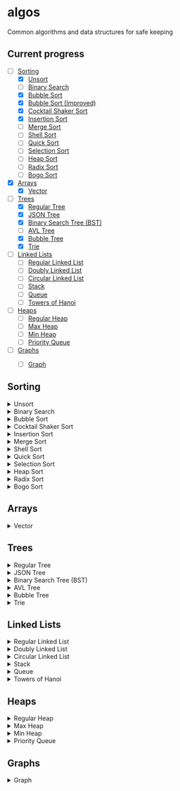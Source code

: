 # algos
Common algorithms and data structures for safe keeping

## Current progress
- [ ] [Sorting](#sorting)
  - [x] [Unsort](#unsort)
  - [ ] [Binary Search](#binary-search)
  - [x] [Bubble Sort](#bubble-sort)
  - [x] [Bubble Sort (Improved)](#bubble-sort)
  - [x] [Cocktail Shaker Sort](#cocktail-shaker-sort)
  - [x] [Insertion Sort](#insertion-sort)
  - [ ] [Merge Sort](#merge-sort)
  - [ ] [Shell Sort](#shell-sort)
  - [ ] [Quick Sort](#quick-sort)
  - [ ] [Selection Sort](#selection-sort)
  - [ ] [Heap Sort](#heap-sort)
  - [ ] [Radix Sort](#radix-sort)
  - [ ] [Bogo Sort](#bogo-sort)
- [x] [Arrays](#arrays)
  - [x] [Vector](#vector)
- [ ] [Trees](#trees)
  - [x] [Regular Tree](#regular-tree)
  - [x] [JSON Tree](#json-tree)
  - [x] [Binary Search Tree (BST)](#binary-search-tree)
  - [ ] [AVL Tree](#avl-tree)
  - [x] [Bubble Tree](#bubble-tree)
  - [x] [Trie](#trie)
- [ ] [Linked Lists](#linked-lists)
  - [ ] [Regular Linked List](#regular-linked-list)
  - [ ] [Doubly Linked List](#doubly-linked-list)
  - [ ] [Circular Linked List](#circular-linked-list)
  - [ ] [Stack](#stack)
  - [ ] [Queue](#queue)
  - [ ] [Towers of Hanoi](#towers-of-hanoi)
- [ ] [Heaps](#heaps)
  - [ ] [Regular Heap](#regular-heap)
  - [ ] [Max Heap](#max-heap)
  - [ ] [Min Heap](#min-heap)
  - [ ] [Priority Queue](#priority-queue)
- [ ] [Graphs](#graphs)
  - [ ] [Graph](#graph)


## Sorting
<details>
<summary><a id="unsort">Unsort</a></summary>

### Unsort
Shuffle an array using the [Fisher-Yates shuffle](https://en.wikipedia.org/wiki/Fisher–Yates_shuffle).
```
>>> from sorting import unsort
>>> arr = list(range(0, 20))
>>> unsort(arr)
[4, 19, 18, 9, 13, 17, 12, 16, 7, 8, 10, 3, 5, 0, 14, 15, 6, 11, 1, 2]
```
* *Best case:* `O(n)`
* *Average case:* `O(n)`
* *Worst case:* `O(n)`

</details>

<details>
<summary><a id="binary-search">Binary Search</a></summary>

### Binary Search
To be implemented.

</details>

<details>
<summary><a id="bubble-sort">Bubble Sort</a></summary>

### [Bubble Sort](https://www.youtube.com/watch?v=Cq7SMsQBEUw)
Basic bubble sort implementation. We iterate through each item in the array. If the item is bigger than the item directly to the right of it, we swap the two elements. This causes the smallest elements to "bubble" up to the front of the array.
```
>>> from sorting import bubblesort, unsort
>>> arr = unsort(list(range(0, 20)))
>>> print(arr)
[1, 5, 0, 10, 18, 15, 17, 13, 9, 16, 4, 2, 12, 14, 19, 6, 8, 11, 7, 3]
>>> bubblesort(arr)
>>> print(arr)
[0, 1, 2, 3, 4, 5, 6, 7, 8, 9, 10, 11, 12, 13, 14, 15, 16, 17, 18, 19]
```

### Bubble Sort (Improved)
Bubble sort implementation with a slight improvement. Bubble sort iterates through the whole array over and over. With each iteration, we can observe that the greatest element gets slotted into the correct index, until the whole array is sorted. Thus, for an unsorted array of n numbers, we only need to compare the first n-1 numbers; we can shrink the end index by one during each iteration.
```
>>> from sorting import bubblesort_improved, unsort
>>> arr = unsort(list(range(0, 20)))
>>> print(arr)
[0, 19, 18, 11, 4, 10, 7, 12, 14, 13, 8, 5, 15, 3, 17, 16, 1, 9, 6, 2]
>>> bubblesort_improved(arr)
>>> print(arr)
[0, 1, 2, 3, 4, 5, 6, 7, 8, 9, 10, 11, 12, 13, 14, 15, 16, 17, 18, 19]
```

* *Best case:* `O(n)`
* *Average case:* `O(n^2)`
* *Worst case:* `O(n^2)`
</details>

<details>
<summary><a id="cocktail-shaker-sort">Cocktail Shaker Sort</a></summary>

### [Cocktail Shaker Sort](https://www.youtube.com/watch?v=njClLBoEbfI)
A variation of bubble sort - a double bubble sort. Improving on [Bubble Sort (Improved)](#bubble-sort), we can use the same strategy with the start index, so the elements of the array bubble up and down with each iteration, effectively shrinking our unsorted portion on both ends.
```
>>> from sorting import cocktailshakersort, unsort
>>> arr = unsort(list(range(0, 20)))
>>> print(arr)
[4, 6, 10, 9, 18, 7, 14, 13, 1, 5, 19, 16, 8, 3, 2, 15, 11, 0, 12, 17]
>>> cocktailshakersort(arr)
>>> print(arr)
[0, 1, 2, 3, 4, 5, 6, 7, 8, 9, 10, 11, 12, 13, 14, 15, 16, 17, 18, 19]
```

* *Best case:* `O(n)`
* *Average case:* `O(n^2)`
* *Worst case:* `O(n^2)`

</details>

<details>
<summary><a id="insertion-sort">Insertion Sort</a></summary>

### Insertion Sort
Basic insertion sort implementation. We segment the array into two portions: sorted and unsorted. Initially, the sorted section is just the first element in the array. Then, we take an element from the unsorted section and "insert" it into the sorted section. We do this by removing the element from the array (creating a slot), and then shifting the sorted portion up by one before inserting the element back into its correct index.
```
>>> from sorting import insertionsort, unsort
>>> arr = unsort(list(range(0, 20)))
>>> print(arr)
[10, 2, 0, 9, 6, 5, 16, 17, 1, 12, 4, 19, 18, 7, 8, 13, 11, 14, 15, 3]
>>> insertionsort(arr)
>>> print(arr)
[0, 1, 2, 3, 4, 5, 6, 7, 8, 9, 10, 11, 12, 13, 14, 15, 16, 17, 18, 19]
```

* *Best case:* `O(n)`
* *Average case:* `O(n^2)`
* *Worst case:* `O(n^2)`

</details>

<details>
<summary><a id="merge-sort">Merge Sort</a></summary>

### Merge Sort
To be implemented.

</details>

<details>
<summary><a id="shell-sort">Shell Sort</a></summary>

### Shell Sort
To be implemented.

</details>

<details>
<summary><a id="quick-sort">Quick Sort</a></summary>

### Quick Sort
To be implemented.

</details>

<details>
<summary><a id="selection-sort">Selection Sort</a></summary>

### Selection Sort
To be implemented.

</details>

<details>
<summary><a id="heap-sort">Heap Sort</a></summary>

### Heap Sort
To be implemented.

</details>

<details>
<summary><a id="radix-sort">Radix Sort</a></summary>

### Radix Sort
To be implemented.

</details>

<details>
<summary><a id="bogo-sort">Bogo Sort</a></summary>

### Bogo Sort
To be implemented.

</details>

## Arrays
<details>
<summary><a id="vector">Vector</a></summary>

### Vector
A dynamically resizeable array. Implemented via the `Vector` class in `vector.py`.

*Create a new vector:*
```
>>> from vector import Vector
>>> v = Vector()
>>> v.size
0
>>> v.capacity
0
>>> v.is_empty
True
>>> v
[]
```

*Vector automatically doubles in size as its size exceeds its capacity:*
```
>>> v
[1, 2, 3]
>>> v.size
3
>>> v.capacity
4
>>> v.append([4, 5, 6])
>>> v
[1, 2, 3, 4, 5, 6]
>>> v.size
6
>>> v.capacity
8
```

*Access elements with `at`:*
```
>>> v
[1, 2, 3]
>>> v.at(1)
2
```

*Vectors are iterable:*
```
>>> v
[1, 2, 3]
>>> l = list(v)
>>> l
[1, 2, 3]
```

*Add to the vector with `prepend`, `append`, and `insert`:*
```
>>> v
[]
>>> v.append('end')
>>> v
['end']
>>> v.prepend('start')
>>> v
['start', 'end']
>>> v.insert(1, 'mid')
>>> v
['start', 'mid', 'end']
```

*`prepend` and `append` work with lists, too:*
```
>>> v
[]
>>> v.append([1, 2, 3])
>>> v
[1, 2, 3]
>>> v.prepend([1, 2, 3])
>>> v
[3, 2, 1, 1, 2, 3]
```

*Remove from the vector with `delete`, `remove`, and `pop`:*
```
>>> v
['a', 'b', 'c', 'd']
>>> v.delete(1)
>>> v
['a', 'c', 'd']
>>> v.remove('d')
>>> v
['a', 'c']
>>> v.pop()
'c'
>>> v
['a']
```

*You can search the vector, too:*
```
>>> v
['red', 'blue', 'green']
>>> v.index('red')
0
>>> v.index('yellow')
-1
```

</details>

## Trees
<details>
<summary><a id="regular-tree">Regular Tree</a></summary>
    
### Regular Tree
A basic tree data structure. Implemented via the `TreeNode` class in `trees.py`.

*Create standard trees and tree nodes:*
```
>>> from trees import TreeNode
>>> root = TreeNode(5)
>>> root.children.append(TreeNode('abc'))
>>> root.children.append(TreeNode('def'))
>>> root.children[0].children.append(TreeNode('1.5'))
>>> root.print_tree()
└── 4
    ├── abc
    |   └── 1.5
    └── def
```
*Each `TreeNode` has a `value` field and a `children` field:*
```
>>> root = TreeNode(5)
>>> root.value
5
>>> root.children
[]
```
</details>

<details>
<summary><a id="json-tree">JSON Tree</a></summary>

### JSON Tree
A tree data structure that can be built from a JSON file containing a flattened tree represented by lists of nodes and edges. Implemented in the `JSONTree` and `JSONTreeNode` classes in `trees.py`.

*For larger trees, you can store them in a JSON file:*
```
>>> from trees import JSONTree, JSONTreeNode
>>> root = JSONTree('tree.json')
>>> root.print_tree()
└── first
    ├── second
    |   └── sixth
    ├── third
    └── fourth
        └── fifth
```
*See [`tree.json`](https://github.com/wcarhart/algos/blob/master/tree.json) for reference*
</details>

<details>
<summary><a id="binary-search-tree">Binary Search Tree (BST)</a></summary>

### Binary Search Tree (BST)
A basic BST data structure. Implemented via the `BSTreeNode` class in `trees.py`.

*Construct a BST and insert nodes into it:*
```
>>> from trees import BSTreeNode
>>> root = BSTreeNode(3)
>>> root.insert(2)
>>> root.insert(5)
>>> root.insert(7)
>>> root.insert(1)
>>> root.insert(2.5)
```

*Pretty print the tree:*
```
>>> root.display()
  ___3  
 /    \ 
 2_   5 
/  \   \
1 2.5  7
```

*Print the tree level-by-level, via a breadth-first traversal:*
```
>>> root.print_tree_breadth_first()
3 
2 5 
1 2.5 7 
```

*Perform a depth first search:*
```
>>> root.dfs(5)
True
>>> root.dfs(10)
False
```

*Return a sorted list from the tree, via a depth-first traversal:*
```
>>> root.sorted_traversal()
1
2
2.5
3
5
7
```

*Return the nth smallest number in the tree:*
```
>>> root.get_smallest_element()
1
>>> root.get_smallest_element(n=3)
2.5
```

*Get the number of nodes in the tree:*
```
>>> root.count_nodes()
6
```

*Get the height of a tree:*
```
>>> root.get_height()
3
```

*Get the minimum and maximum values in the tree:*
```
>>> root.get_min()
1
>>> root.get_max()
7
```

*Remove a value from the tree:*
```
>>> root.remove(2)
>>> root.display()
 ___3  
/    \ 
1_   5 
  \   \
 2.5  7
```

*Get the next biggest value in the tree:*
```
>>> root.get_successor(2.5)
3
>>> root.get_successor(7)
None
```

</details>

<details>
<summary><a id="avl-tree">AVL Tree</a></summary>

### AVL Tree
To be implemented.

</details>

<details>
<summary><a id="bubble-tree">Bubble Tree</a></summary>

### Bubble Tree
A tree structure that _bubbles up_ common values and prunes congruent subtrees. Used for storing key value pairs, where keys are Linux paths and values are any data structure that is comparable. Implemented via the `BubbleTreeNode` class in `trees.py`.

*Build a Bubble Tree:*
```
>>> from trees import BubbleTreeNode
>>> bt = BubbleTreeNode('root')
```

*Insert nodes into the tree via absolute Linux paths:*
```
>>> bt.insert('/root/dir0/dir00/file000.txt', value=10)
>>> bt.insert('/root/dir0/file00.txt', value=10)
>>> bt.insert('/root/dir1/file10.txt', value=5)
>>> bt.insert('/root/dir2/file20.txt', value=10)
>>> bt.insert('/root/dir2/file21.txt', value=15)
>>> bt.insert('/root/dir3/dir30/file300.txt', value=15)
>>> bt.insert('/root/dir3/file30.txt', value=10)
```

*Bubble up common values to prune the tree:*
```
>>> print(bt)
└── root
    ├── dir0
    |   ├── dir00
    |   |   └── file000.txt (10)
    |   └── file00.txt (10)
    ├── dir1
    |   └── file10.txt (5)
    ├── dir2
    |   ├── file20.txt (10)
    |   └── file21.txt (15)
    └── dir3
        ├── dir30
        |   └── file300.txt (15)
        └── file30.txt (10)
>>> bt.bubble()
>>> print(bt)
└── root
    ├── dir0 (10)
    ├── dir1 (5)
    ├── dir2
    |   ├── file20.txt (10)
    |   └── file21.txt (15)
    └── dir3
        ├── dir30 (15)
        └── file30.txt (10)
```

*Flatten the tree into a dictionary of key-value pairs:*
```
>>> bt.flatten()
{
  '/root/dir0': 10,
  '/root/dir1': 5,
  '/root/dir2/file20.txt': 10,
  '/root/dir2/file21.txt': 15,
  '/root/dir3/dir30': 15,
  '/root/dir3/file30.txt': 10
}
```

</details>

<details>
<summary><a id="trie">Trie</a></summary>
  

### Trie
A basic Trie data structure. Implemented via the `Trie` and `TrieNode` classes in `trees.py`.

*Build a standard trie:*
```
>>> from trees import Trie, TrieNode
>>> root = Trie('to', 5)
>>> root.insert('tea', 3)
>>> root.insert('A', 15)
>>> root.insert('inn', 9)
>>> root.insert('ted', 4)
>>> root.insert('to', 7)
>>> root.insert('i', 11)
>>> root.insert('in', 5)
>>> root.insert('ten', 12)
>>> root.print_trie()
--> A, t, i
    A (15) --> 
    t () --> to, te
        to (7) --> 
        te () --> tea, ted, ten
            tea (3) --> 
            ted (4) --> 
            ten (12) --> 
    i (11) --> in
        in (5) --> inn
            inn (9) --> 
```

*Retrieve values, similar to a dictionary lookup:*
```
>>> root.get('tea')
3
>>> root.get('bleh')
None
```
</details>

## Linked Lists
<details>
<summary><a id="regular-linked-list">Regular Linked List</a></summary>

### Regular Linked List
To be implemented.

</details>

<details>
<summary><a id="doubly-linked-list">Doubly Linked List</a></summary>

### Doubly Linked List
To be implemented.

</details>

<details>
<summary><a id="circular-linked-list">Circular Linked List</a></summary>

### Circular Linked List
To be implemented.

</details>

<details>
<summary><a id="stack">Stack</a></summary>

### Stack
To be implemented.

</details>

<details>
<summary><a id="queue">Queue</a></summary>

### Queue
To be implemented.

</details>

<details>
<summary><a id="towers-of-hanoi">Towers of Hanoi</a></summary>

### Towers of Hanoi
To be implemented.

</details>

## Heaps
<details>
<summary><a id="regular-heap">Regular Heap</a></summary>

### Regular Heap
To be implemented.

</details>

<details>
<summary><a id="max-heap">Max Heap</a></summary>

### Max Heap
To be implemented.

</details>

<details>
<summary><a id="min-heap">Min Heap</a></summary>

### Min Heap
To be implemented.

</details>

<details>
<summary><a id="priority-queue">Priority Queue</a></summary>

### Priority Queue
To be implemented.

</details>

## Graphs
<details>
<summary><a id="graph">Graph</a></summary>

### Graph
To be implemented.

</details>
